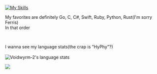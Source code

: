 [![My Skills](https://skillicons.dev/icons?i=go,cs,swift,ruby,ts,git,kotlin,py,rust,js,html,css,lua)](https://skillicons.dev)
<br>

My favorites are definitely Go, C, C#, Swift, Ruby, Python, Rust(I'm sorry Ferris)<br>
In that order

<br>

I wanna see my language stats(the crap is "HyPhy"?)<br><br>
![Voidwyrm-2's language stats](https://github-readme-stats.vercel.app/api/top-langs/?username=voidwyrm-2&layout=compact&theme=synthwave&langs_count=20)


<p align="left">
	<img src="https://raw.githubusercontent.com/catppuccin/catppuccin/main/assets/footers/gray0_ctp_on_line.svg?sanitize=true" />
</p>
<!--https://github.com/catppuccin-->
